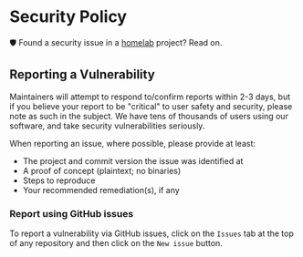 # Security Policy

🛡️ Found a security issue in a [homelab](https://github.com/carldanley/homelab) project? Read on.

## Reporting a Vulnerability

Maintainers will attempt to respond to/confirm reports within 2-3 days, but if you believe your report to be "critical" to user safety and security, please note as such in the subject. We have tens of thousands of users using our software, and take security vulnerabilities seriously.

When reporting an issue, where possible, please provide at least:

* The project and commit version the issue was identified at
* A proof of concept (plaintext; no binaries)
* Steps to reproduce
* Your recommended remediation(s), if any

### Report using GitHub issues

To report a vulnerability via GitHub issues, click on the `Issues` tab at the top of any repository and then click on the `New issue` button.

